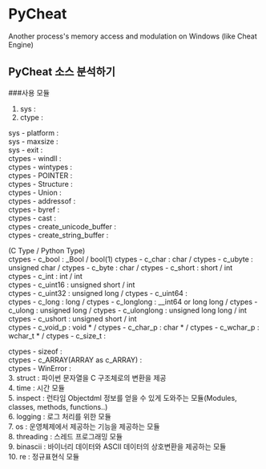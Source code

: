 # PyCheat
Another process's memory access and modulation on Windows (like Cheat Engine)

## PyCheat 소스 분석하기
###사용 모듈  
1. sys :  
2. ctype :  

sys - platform :  
sys - maxsize :  
sys - exit :  
ctypes - windll :  
ctypes - wintypes :  
ctypes - POINTER :  
ctypes - Structure :  
ctypes - Union :  
ctypes - addressof :  
ctypes - byref :  
ctypes - cast :  
ctypes - create_unicode_buffer :  
ctypes - create_string_buffer :  

(C Type / Python Type)  
ctypes - c_bool : _Bool / bool(1)
ctypes - c_char : char / 
ctypes - c_ubyte : unsigned char / 
ctypes - c_byte  : char / 
ctypes - c_short : short / int  
ctypes - c_int : int / int  
ctypes - c_uint16 : unsigned short / int  
ctypes - c_uint32 : unsigned long / 
ctypes - c_uint64 :  
ctypes - c_long : long / 
ctypes - c_longlong : __int64 or long long / 
ctypes - c_ulong : unsigned long / 
ctypes - c_ulonglong : unsigned long long / int  
ctypes - c_ushort : unsigned short / int   
ctypes - c_void_p : void * / 
ctypes - c_char_p : char * / 
ctypes - c_wchar_p : wchar_t * / 
ctypes - c_size_t :  

ctypes - sizeof :  
ctypes - c_ARRAY(ARRAY as c_ARRAY) :  
ctypes - WinError :  
3. struct : 파이썬 문자열을 C 구조체로의 변환을 제공  
4. time : 시간 모듈  
5. inspect : 런타임 Objectdml 정보를 얻을 수 있게 도와주는 모듈(Modules, classes, methods, functions..)  
6. logging : 로그 처리를 위한 모듈  
7. os : 운영체제에서 제공하는 기능을 제공하는 모듈  
8. threading : 스레드 프로그래밍 모듈  
9. binascii : 바이너리 데이터와 ASCII 데이터의 상호변환을 제공하는 모듈  
10. re : 정규표현식 모듈  
